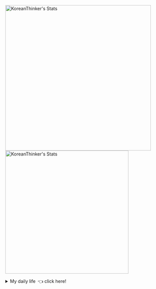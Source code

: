 <p  >
  <a target="_blank" href="https://github-readme-stats.vercel.app/api/wakatime?username=KoreanThinker&layout=compact&theme=dark&hide_border=true&langs_count=32" >
    <img width="455px"  src="https://github-readme-stats.vercel.app/api/wakatime?username=KoreanThinker&layout=compact&theme=dark&hide_border=true&langs_count=6" alt="KoreanThinker's Stats" /> 
  </a>
    <img width="385px" src="https://github-readme-stats.vercel.app/api?username=KoreanThinker&theme=dark&hide_border=true&count_private=true" alt="KoreanThinker's Stats" />
</p>
<details>
<summary>My daily life 👈 click here!</summary>
 
    
<!--START_SECTION:waka-->
**I'm a Night 🦉** 

```text
🌞 Morning    17 commits     ░░░░░░░░░░░░░░░░░░░░░░░░░   1.61% 
🌆 Daytime    336 commits    ████████░░░░░░░░░░░░░░░░░   31.82% 
🌃 Evening    607 commits    ██████████████░░░░░░░░░░░   57.48% 
🌙 Night      96 commits     ██░░░░░░░░░░░░░░░░░░░░░░░   9.09%

```
📅 **I'm Most Productive on Wednesday** 

```text
Monday       170 commits    ████░░░░░░░░░░░░░░░░░░░░░   16.1% 
Tuesday      167 commits    ████░░░░░░░░░░░░░░░░░░░░░   15.81% 
Wednesday    178 commits    ████░░░░░░░░░░░░░░░░░░░░░   16.86% 
Thursday     165 commits    ████░░░░░░░░░░░░░░░░░░░░░   15.62% 
Friday       149 commits    ███░░░░░░░░░░░░░░░░░░░░░░   14.11% 
Saturday     128 commits    ███░░░░░░░░░░░░░░░░░░░░░░   12.12% 
Sunday       99 commits     ██░░░░░░░░░░░░░░░░░░░░░░░   9.38%

```


📊 **This Week I Spent My Time On** 

```text
⌚︎ Time Zone: Asia/Seoul

🐱‍💻 Projects: 
gilberto                 20 hrs 15 mins      ████████████░░░░░░░░░░░░░   49.89% 
pires                    11 hrs 35 mins      ███████░░░░░░░░░░░░░░░░░░   28.57% 
front                    5 hrs 17 mins       ███░░░░░░░░░░░░░░░░░░░░░░   13.05% 
recycle-helper           1 hr 53 mins        █░░░░░░░░░░░░░░░░░░░░░░░░   4.66% 
backend_templete         1 hr 2 mins         ░░░░░░░░░░░░░░░░░░░░░░░░░   2.57%

```


 Last Updated on 30/09/2021
<!--END_SECTION:waka-->
</details>
